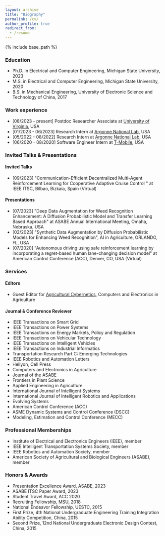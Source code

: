 ```yaml
---
layout: archive
title: "Biography"
permalink: /cv/
author_profile: true
redirect_from:
  - /resume
---
```


{% include base_path %}

### Education
- Ph.D. in Electrical and Computer Engineering, Michigan State University, 2023
- M.S. in Electrical and Computer Engineering, Michigan State University, 2020
- B.S. in Mechanical Engineering, University of Electronic Science and Technology of China, 2017


### Work experience
- [08/2023 - present] Postdoc Researcher Associate at [University of Virginia](https://www.virginia.edu/), USA
- [01/2023 - 06/2023] Research Intern at [Argonne National Lab](https://www.anl.gov/), USA
- [05/2022 - 08/2022] Research Intern at [Argonne National Lab](https://www.anl.gov/), USA
- [06/2020 - 08/2020] Software Engineer Intern at [T-Mobile](https://www.t-mobile.com/about-us), USA


### Invited Talks & Presentations
#### Invited Talks
- [09/2023] "Communication-Efficient Decentralized Multi-Agent Reinforcement Learning for Cooperative Adaptive Cruise Control " at IEEE ITSC, Bilbao, Bizkaia, Spain (Virtual)

#### Presentations
- [07/2023] "Deep Data Augmentation for Weed Recognition Enhancement: A Diffusion Probabilistic Model and Transfer Learning Based Approach" at ASABE Annual International Meeting, Omaha, Nebraska, USA
- [02/2023] "Synthetic Data Augmentation by Diffusion Probabilistic Models for Enhancing Weed Recognition", AI in Agriculture, ORLANDO, FL, USA
- [07/2020] "Autonomous driving using safe reinforcement learning by incorporating a regret-based human lane-changing decision model" at American Control Conference (ACC), Denver, CO, USA  (Virtual)

### Services
#### Editors
- Guest Editor for [Agricultural Cybernetics](https://www.sciencedirect.com/journal/computers-and-electronics-in-agriculture/special-issue/10VPBS35XNL), Computers and Electronics in Agriculture

#### Journal & Conference Reviewer
- IEEE Transactions on Smart Grid
- IEEE Transactions on Power Systems
- IEEE Transactions on Energy Markets, Policy and Regulation
- IEEE Transactions on Vehicular Technology
- IEEE Transactions on Intelligent Vehicles
- IEEE Transactions on Industrial Informatics
- Transportation Research Part C: Emerging Technologies
- IEEE Robotics and Automation Letters
- Heliyon, Cell Press
- Computers and Electronics in Agriculture
- Journal of the ASABE
- Frontiers in Plant Science
- Applied Engineering in Agriculture
- International Journal of Intelligent Systems
- International Journal of Intelligent Robotics and Applications
- Evolving Systems
- American Control Conference (ACC)
- ASME Dynamic Systems and Control Conference (DSCC)
- Modeling, Estimation and Control Conference (MECC)

### Professional Memberships
- Institute of Electrical and Electronics Engineers (IEEE), member
- IEEE Intelligent Transportation Systems Society, member
- IEEE Robotics and Automation Society, member
- American Society of Agricultural and Biological Engineers (ASABE), member


### Honors & Awards
- Presentation Excellence Award, ASABE, 2023
- ASABE ITSC Paper Award, 2023
- Student Travel Award, ACC 2020
- Recruiting Fellowship, MSU, 2018
- National Endeavor Fellowship, UESTC, 2015
- First Prize, 4th National Undergraduate Engineering Training Integration Ability Competition, China, 2015
- Second Prize, 12nd National Undergraduate Electronic Design Contest, China, 2015
